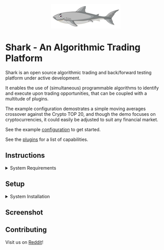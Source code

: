 <p align="center">
  <img src="https://github.com/danielneil/Shark/blob/main/shark/files/ui_patches/logofullsize.png?raw=true">
</p>

# Shark - An Algorithmic Trading Platform

Shark is an open source algorithmic trading and back/forward testing platform under active development.

It enables the use of (simultaneous) programmable algorithms to identify and execute upon trading opportunities, that can be coupled with a multitude of plugins.

The example configuration demostrates a simple moving averages crossover against the Crypto TOP 20, and though the demo focuses on cryptocurrencies, it could easily be adjusted to suit any financial market.  

See the example [configuration](https://github.com/danielneil/Shark-Config) to get started.

See the [plugins](https://github.com/danielneil/Shark/blob/main/doc/README.PLUGINS.md) for a list of capabilities.

## Instructions 

<details>
<summary>System Requirements</summary>
<br>
  
| Operating System | CPU  | RAM | DISK |
| ------------- | ------------- | ------------- | ------------- |
| Rocky Linux 8+         | 4 CPU   | 4 GB | 80 GB  |
  
</details>


## Setup

<details>
<summary>System Installation</summary>
<br>
  
1. Prepare a vanilla Rocky Linux (server instance) with VirtualBox ([help](https://kifarunix.com/install-rocky-linux-8-on-virtualbox/)).

2. Install ansible ([help](https://www.how2shout.com/linux/how-to-install-ansible-on-rocky-linux-8-or-almalinux/)).

3. Install Git ([help](https://tastethelinux.com/2021/08/06/how-to-install-git-on-rocky-linux-8-ec2-aws/)).

4. Open a terminal, and run:
```
git clone https://github.com/danielneil/Shark.git && cd Shark && ./build.sh
```
5. Navigate to http://debian-server-ip/nagios (web credentials are shark/shark).

  
</details>


## Screenshot



## Contributing 

Visit us on [Reddit](https://www.reddit.com/r/shark)!
